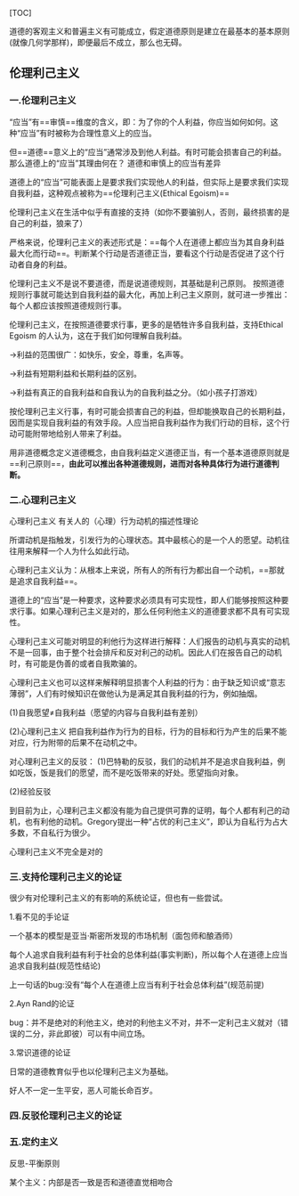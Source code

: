 [TOC]



道德的客观主义和普遍主义有可能成立，假定道德原则是建立在最基本的基本原则(就像几何学那样)，即便最后不成立，那么也无碍。

## 伦理利己主义

### 一.伦理利己主义

“应当”有==审慎==维度的含义，即：为了你的个人利益，你应当如何如何。这种“应当”有时被称为合理性意义上的应当。

但==道德==意义上的“应当”通常涉及到他人利益。有时可能会损害自己的利益。那么道德上的“应当”其理由何在？ 道德和审慎上的应当有差异

道德上的“应当”可能表面上是要求我们实现他人的利益，但实际上是要求我们实现自我利益，这种观点被称为==伦理利己主义(Ethical Egoism)==  

伦理利己主义在生活中似乎有直接的支持（如你不要骗别人，否则，最终损害的是自己的利益，狼来了）

严格来说，伦理利己主义的表述形式是：==每个人在道德上都应当为其自身利益最大化而行动==。判断某个行动是否道德正当，要看这个行动是否促进了这个行动者自身的利益。

伦理利己主义不是说不要道德，而是说道德规则，其基础是利己原则。 按照道德规则行事就可能达到自我利益的最大化，再加上利己主义原则，就可进一步推出：每个人都应该按照道德规则行事。

伦理利己主义，在按照道德要求行事，更多的是牺牲许多自我利益，支持Ethical Egoism 的人认为，这在于我们如何理解自我利益。

->利益的范围很广：如快乐，安全，尊重，名声等。

->利益有短期利益和长期利益的区别。

->利益有真正的自我利益和自我认为的自我利益之分。（如小孩子打游戏）

按伦理利己主义行事，有时可能会损害自己的利益，但却能换取自己的长期利益，因而是实现自我利益的有效手段。人应当把自我利益作为我们行动的目标，这个行动可能附带地给别人带来了利益。

用非道德概念定义道德概念，由自我利益定义道德正当，有一个基本道德原则就是==利己原则==，**由此可以推出各种道德规则，进而对各种具体行为进行道德判断。**

### 二.心理利己主义

心理利己主义 有关人的（心理）行为动机的描述性理论

所谓动机是指触发，引发行为的心理状态。其中最核心的是一个人的愿望。动机往往用来解释一个人为什么如此行动。

心理利己主义认为：从根本上来说，所有人的所有行为都出自一个动机，==那就是追求自我利益==。

道德上的“应当”是一种要求，这种要求必须具有可实现性，即人们能够按照这种要求行事。如果心理利己主义是对的，那么任何利他主义的道德要求都不具有可实现性。



心理利己主义可能对明显的利他行为这样进行解释：人们报告的动机与真实的动机不是一回事，由于整个社会排斥和反对利己的动机。因此人们在报告自己的动机时，有可能是伪善的或者自我欺骗的。

心理利己主义也可以这样来解释明显损害个人利益的行为：由于缺乏知识或“意志薄弱”，人们有时候知识在做他认为是满足其自我利益的行为，例如抽烟。

(1)自我愿望$\neq$自我利益（愿望的内容与自我利益有差别）

(2)心理利己主义 把自我利益作为行为的目标，行为的目标和行为产生的后果不能对应，行为附带的后果不在动机之中。

对心理利己主义的反驳：
(1)巴特勒的反驳，我们的动机并不是追求自我利益，例如吃饭，饭是我们的愿望，而不是吃饭带来的好处。愿望指向对象。

(2)经验反驳

到目前为止，心理利己主义都没有能为自己提供可靠的证明，每个人都有利己的动机，也有利他的动机。Gregory提出一种“占优的利己主义”，即认为自私行为占大多数，不自私行为很少。

心理利己主义不完全是对的

### 三.支持伦理利己主义的论证

很少有对伦理利己主义的有影响的系统论证，但也有一些尝试。

1.看不见的手论证

一个基本的模型是亚当·斯密所发现的市场机制（面包师和酿酒师）

每个人追求自我利益有利于社会的总体利益(事实判断)，所以每个人在道德上应当追求自我利益(规范性结论)

上一句话的bug:没有“每个人在道德上应当有利于社会总体利益”(规范前提)

2.Ayn Rand的论证

bug：并不是绝对的利他主义，绝对的利他主义不对，并不一定利己主义就对（错误的二分，非此即彼）可以有中间立场。

3.常识道德的论证

日常的道德教育似乎也以伦理利己主义为基础。

好人不一定一生平安，恶人可能长命百岁。

















### 四.反驳伦理利己主义的论证



### 五.定约主义













反思-平衡原则







某个主义：内部是否一致是否和道德直觉相吻合